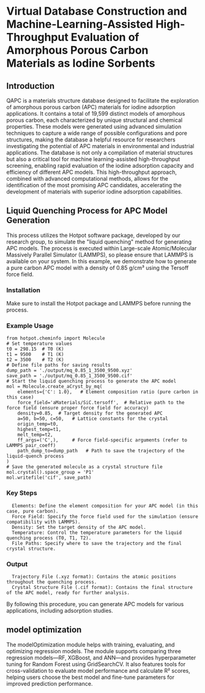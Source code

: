 # Virtual Database Construction and Machine-Learning-Assisted High-Throughput Evaluation of Amorphous Porous Carbon Materials as Iodine Sorbents
## Introduction
QAPC is a materials structure database designed to facilitate the exploration of amorphous porous carbon (APC) materials for iodine adsorption applications. It contains a total of 19,599 distinct models of amorphous porous carbon, each characterized by unique structural and chemical properties. These models were generated using advanced simulation techniques to capture a wide range of possible configurations and pore structures, making the database a helpful resource for researchers investigating the potential of APC materials in environmental and industrial applications. The database is not only a compilation of material structures but also a critical tool for machine learning-assisted high-throughput screening, enabling rapid evaluation of the iodine adsorption capacity and efficiency of different APC models. This high-throughput approach, combined with advanced computational methods, allows for the identification of the most promising APC candidates, accelerating the development of materials with superior iodine adsorption capabilities.
## Liquid Quenching Process for APC Model Generation
This process utilizes the Hotpot software package, developed by our research group, to simulate the "liquid quenching" method for generating APC models. The process is executed within Large-scale Atomic/Molecular Massively Parallel Simulator (LAMMPS), so please ensure that LAMMPS is available on your system. In this example, we demonstrate how to generate a pure carbon APC model with a density of 0.85 g/cm³ using the Tersoff force field.
### Installation
Make sure to install the Hotpot package and LAMMPS before running the process.
### Example Usage
```
from hotpot.cheminfo import Molecule
# Set temperature values
t0 = 298.15  # T0 (K)
t1 = 9500    # T1 (K)
t2 = 3500    # T2 (K)
# Define file paths for saving results
dump_path = './output/mq_0.85_1_3500_9500.xyz'
save_path = './output/mq_0.85_1_3500_9500.cif'
# Start the liquid quenching process to generate the APC model
mol = Molecule.create_aCryst_by_mq(
    elements={'C': 1.0},   # Element composition ratio (pure carbon in this case)
    force_field='aMaterials/SiC.tersoff',  # Relative path to the force field (ensure proper force field for accuracy)
    density=0.85,  # Target density for the generated APC
    a=50, b=50, c=50,   # Lattice constants for the crystal
    origin_temp=t0,
    highest_temp=t1,
    melt_temp=t2,
    ff_args=('C',),     # Force field-specific arguments (refer to LAMMPS pair_coeff)
    path_dump_to=dump_path   # Path to save the trajectory of the liquid-quench process
)
# Save the generated molecule as a crystal structure file
mol.crystal().space_group = 'P1'
mol.writefile('cif', save_path)
```
### Key Steps
      Elements: Define the element composition for your APC model (in this case, pure carbon).
      Force Field: Specify the force field used for the simulation (ensure compatibility with LAMMPS).
      Density: Set the target density of the APC model.
      Temperature: Control the temperature parameters for the liquid quenching process (T0, T1, T2).
      File Paths: Specify where to save the trajectory and the final crystal structure.
### Output
      Trajectory File (.xyz format): Contains the atomic positions throughout the quenching process.
      Crystal Structure File (.cif format): Contains the final structure of the APC model, ready for further analysis.
By following this procedure, you can generate APC models for various applications, including adsorption studies.

## model optimization
The modelOptimization module helps with training, evaluating, and optimizing regression models. The module supports comparing three regression models—RF, XGBoost, and ANN—and provides hyperparameter tuning for Random Forest using GridSearchCV. It also features tools for cross-validation to evaluate model performance and calculate R² scores, helping users choose the best model and fine-tune parameters for improved prediction performance.
